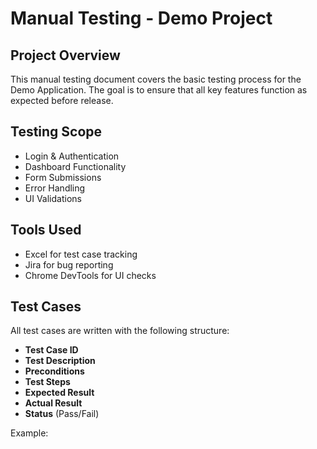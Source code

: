 # Manual Testing - Demo Project

## Project Overview
This manual testing document covers the basic testing process for the Demo Application. The goal is to ensure that all key features function as expected before release.

## Testing Scope
- Login & Authentication
- Dashboard Functionality
- Form Submissions
- Error Handling
- UI Validations

## Tools Used
- Excel for test case tracking
- Jira for bug reporting
- Chrome DevTools for UI checks

## Test Cases
All test cases are written with the following structure:
- **Test Case ID**
- **Test Description**
- **Preconditions**
- **Test Steps**
- **Expected Result**
- **Actual Result**
- **Status** (Pass/Fail)

Example:
